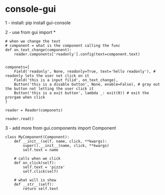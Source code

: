 # console-gui

1 - install:
    pip install gui-console

2 - use
    from gui import *

    # when we change the text
    # component = what is the component calling the func
    def on_text_change(component):
        reader.components['readonly'].config(text=component.text)


    componets=[
        Field('readonly', None, readonly=True, text='hello readonly'), # readonly lets the user not click on it
        Field('this is a input filid', on_text_change),
        Button('this is a disable button', None, enable=False), # gray out the button not letting the user click it
        Button('this is a exit button', lambda _: exit(0)) # exit the prorgam when click
    ]

    reader = Reader(componets)

    reader.read()

3 - add more
    from gui.components import Component

    class MyComponent(Component):
        def __init__(self, name, click, **kwargs):
            super().__init__(name, click, **kwargs)
            self.text = name
        
        # calls when we click
        def on_click(self):
            self.text = 'pizza'
            self.click(self)
        
        # what will is show
        def __str__(self):
            return self.text
